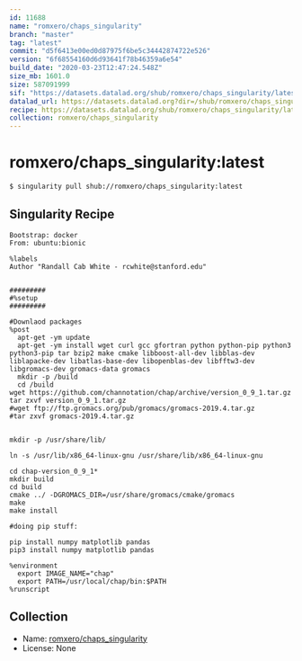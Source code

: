 ```yaml
---
id: 11688
name: "romxero/chaps_singularity"
branch: "master"
tag: "latest"
commit: "d5f6413e00ed0d87975f6be5c34442874722e526"
version: "6f68554160d6d93641f78b46359a6e54"
build_date: "2020-03-23T12:47:24.548Z"
size_mb: 1601.0
size: 587091999
sif: "https://datasets.datalad.org/shub/romxero/chaps_singularity/latest/2020-03-23-d5f6413e-6f685541/6f68554160d6d93641f78b46359a6e54.sif"
datalad_url: https://datasets.datalad.org?dir=/shub/romxero/chaps_singularity/latest/2020-03-23-d5f6413e-6f685541/
recipe: https://datasets.datalad.org/shub/romxero/chaps_singularity/latest/2020-03-23-d5f6413e-6f685541/Singularity
collection: romxero/chaps_singularity
---
```


# romxero/chaps_singularity:latest

```bash
$ singularity pull shub://romxero/chaps_singularity:latest
```

## Singularity Recipe

```singularity
Bootstrap: docker
From: ubuntu:bionic

%labels
Author "Randall Cab White - rcwhite@stanford.edu"


#########
#%setup
#########

#Downlaod packages
%post
  apt-get -ym update
  apt-get -ym install wget curl gcc gfortran python python-pip python3 python3-pip tar bzip2 make cmake libboost-all-dev libblas-dev liblapacke-dev libatlas-base-dev libopenblas-dev libfftw3-dev libgromacs-dev gromacs-data gromacs
  mkdir -p /build
  cd /build
wget https://github.com/channotation/chap/archive/version_0_9_1.tar.gz
tar zxvf version_0_9_1.tar.gz
#wget ftp://ftp.gromacs.org/pub/gromacs/gromacs-2019.4.tar.gz
#tar zxvf gromacs-2019.4.tar.gz


mkdir -p /usr/share/lib/

ln -s /usr/lib/x86_64-linux-gnu /usr/share/lib/x86_64-linux-gnu

cd chap-version_0_9_1*
mkdir build
cd build
cmake ../ -DGROMACS_DIR=/usr/share/gromacs/cmake/gromacs
make
make install

#doing pip stuff:

pip install numpy matplotlib pandas
pip3 install numpy matplotlib pandas

%environment
  export IMAGE_NAME="chap"
  export PATH=/usr/local/chap/bin:$PATH
%runscript
```

## Collection

 - Name: [romxero/chaps_singularity](https://github.com/romxero/chaps_singularity)
 - License: None

